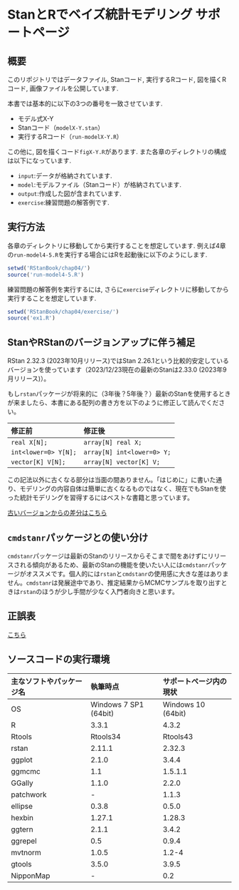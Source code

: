# StanとRでベイズ統計モデリング サポートページ

## 概要
このリポジトリではデータファイル, Stanコード, 実行するRコード, 図を描くRコード, 画像ファイルを公開しています.

本書では基本的に以下の3つの番号を一致させています.

* モデル式X-Y
* Stanコード（`modelX-Y.stan`）
* 実行するRコード（`run-modelX-Y.R`）

この他に, 図を描くコード`figX-Y.R`があります. また各章のディレクトリの構成は以下になっています.

* `input`:データが格納されています.
* `model`:モデルファイル（Stanコード）が格納されています.
* `output`:作成した図が含まれています.
* `exercise`:練習問題の解答例です.

## 実行方法
各章のディレクトリに移動してから実行することを想定しています. 例えば4章の`run-model4-5.R`を実行する場合にはRを起動後に以下のようにします.

```r
setwd('RStanBook/chap04/')
source('run-model4-5.R')
```

練習問題の解答例を実行するには, さらに`exercise`ディレクトリに移動してから実行することを想定しています.

```r
setwd('RStanBook/chap04/exercise/')
source('ex1.R')
```

## StanやRStanのバージョンアップに伴う補足
RStan 2.32.3 (2023年10月リリース)ではStan 2.26.1という比較的安定しているバージョンを使っています（2023/12/23現在の最新のStanは2.33.0 (2023年9月リリース)）。

もし`rstan`パッケージが将来的に（3年後？5年後？）最新のStanを使用するときが来ましたら、本書にある配列の書き方を以下のように修正して読んでください。

| 修正前 | 修正後 |
|:------------|:------------|
| `real X[N];`| `array[N] real X;` |
| `int<lower=0> Y[N];` | `array[N] int<lower=0> Y;` |
| `vector[K] V[N];`  | `array[N] vector[K] V;` |

この記法以外に古くなる部分は当面の間ありません。「はじめに」に書いた通り、モデリングの内容自体は簡単に古くなるものではなく、現在でもStanを使った統計モデリングを習得するにはベストな書籍と思っています。

[古いバージョンからの差分はこちら](update.md)

## `cmdstanr`パッケージとの使い分け
`cmdstanr`パッケージは最新のStanのリリースからそこまで間をあけずにリリースされる傾向があるため、最新のStanの機能を使いたい人には`cmdstanr`パッケージがオススメです。個人的には`rstan`と`cmdstanr`の使用感に大きな差はありません。`cmdstanr`は発展途中であり、推定結果からMCMCサンプルを取り出すときは`rstan`のほうが少し手間が少なく入門者向きと思います。

## 正誤表
[こちら](errata.md)

## ソースコードの実行環境
| 主なソフトやパッケージ名 | 執筆時点 | サポートページ内の現状 |
|:-----------|:------------|:------------|
| OS | Windows 7 SP1 (64bit) | Windows 10 (64bit) |
| R | 3.3.1 | 4.3.2 |
| Rtools | Rtools34 | Rtools43 |
| rstan | 2.11.1 | 2.32.3 |
| ggplot | 2.1.0 | 3.4.4 |
| ggmcmc | 1.1 | 1.5.1.1 |
| GGally | 1.1.0 | 2.2.0 |
| patchwork | - | 1.1.3 |
| ellipse | 0.3.8 | 0.5.0 |
| hexbin | 1.27.1 | 1.28.3 |
| ggtern | 2.1.1 | 3.4.2 |
| ggrepel | 0.5 | 0.9.4 |
| mvtnorm | 1.0.5 | 1.2-4 |
| gtools | 3.5.0 | 3.9.5 |
| NipponMap | - | 0.2 |
